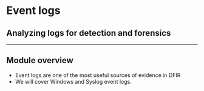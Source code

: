 <!-- .slide: class="title" -->

# Event logs

## Analyzing logs for detection and forensics

---

<!-- .slide: class="content " -->

## Module overview

* Event logs are one of the most useful sources of evidence in DFIR
* We will cover Windows and Syslog event logs.
